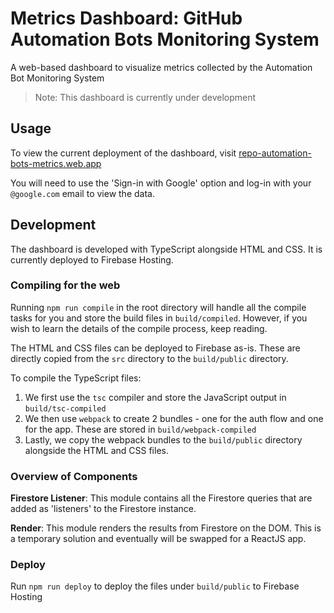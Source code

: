 # Metrics Dashboard: GitHub Automation Bots Monitoring System

A web-based dashboard to visualize metrics collected by the Automation Bot Monitoring System

> Note: This dashboard is currently under development

## Usage

To view the current deployment of the dashboard, visit [repo-automation-bots-metrics.web.app](https://repo-automation-bots-metrics.web.app/)

You will need to use the 'Sign-in with Google' option and log-in with your `@google.com` email to view the data.

## Development

The dashboard is developed with TypeScript alongside HTML and CSS. It is currently deployed to Firebase Hosting. 

### Compiling for the web

Running `npm run compile` in the root directory will handle all the compile tasks for you and store the build files in `build/compiled`. However, if you wish to learn the details of the compile process, keep reading.

The HTML and CSS files can be deployed to Firebase as-is. These are directly copied from the `src` directory to the `build/public` directory.

To compile the TypeScript files:

1. We first use the `tsc` compiler and store the JavaScript output in `build/tsc-compiled`
2. We then use `webpack` to create 2 bundles - one for the auth flow and one for the app. These are stored in `build/webpack-compiled`
3. Lastly, we copy the webpack bundles to the `build/public` directory alongside the HTML and CSS files.

### Overview of Components

**Firestore Listener**: This module contains all the Firestore queries that are added as 'listeners' to the Firestore instance. 

**Render**: This module renders the results from Firestore on the DOM. This is a temporary solution and eventually will be swapped for a ReactJS app.

### Deploy

Run `npm run deploy` to deploy the files under `build/public` to Firebase Hosting